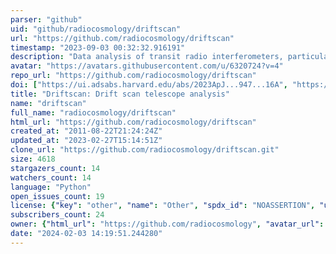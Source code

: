 ```yaml
---
parser: "github"
uid: "github/radiocosmology/driftscan"
url: "https://github.com/radiocosmology/driftscan"
timestamp: "2023-09-03 00:32:32.916191"
description: "Data analysis of transit radio interferometers, particularly for 21cm cosmology."
avatar: "https://avatars.githubusercontent.com/u/6320724?v=4"
repo_url: "https://github.com/radiocosmology/driftscan"
doi: ["https://ui.adsabs.harvard.edu/abs/2023ApJ...947...16A", "https://ui.adsabs.harvard.edu/abs/2023ascl.soft08013S/abstract"]
title: "Driftscan: Drift scan telescope analysis"
name: "driftscan"
full_name: "radiocosmology/driftscan"
html_url: "https://github.com/radiocosmology/driftscan"
created_at: "2011-08-22T21:24:24Z"
updated_at: "2023-02-27T15:14:51Z"
clone_url: "https://github.com/radiocosmology/driftscan.git"
size: 4618
stargazers_count: 14
watchers_count: 14
language: "Python"
open_issues_count: 19
license: {"key": "other", "name": "Other", "spdx_id": "NOASSERTION", "url": null, "node_id": "MDc6TGljZW5zZTA="}
subscribers_count: 24
owner: {"html_url": "https://github.com/radiocosmology", "avatar_url": "https://avatars.githubusercontent.com/u/6320724?v=4", "login": "radiocosmology", "type": "Organization"}
date: "2024-02-03 14:19:51.244280"
---
```

